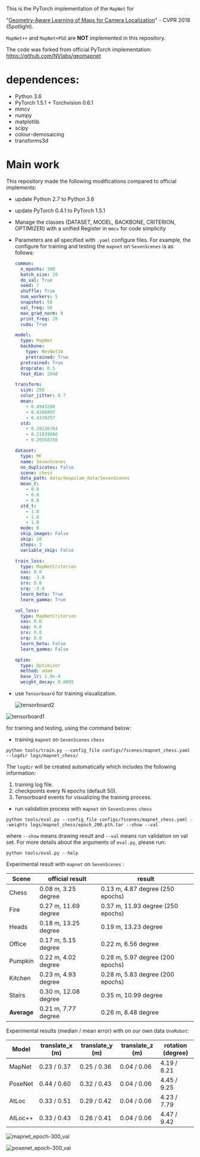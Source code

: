 This is the PyTorch implementation of the `MapNet` for 

"[Geometry-Aware Learning of Maps for Camera Localization](https://arxiv.org/abs/1712.03342)" - CVPR 2018 (Spotlight).

`MapNet++` and `MapNet+PGO` are **NOT** implemented in this repository. 

The code was forked from official PyTorch implementation: https://github.com/NVlabs/geomapnet

# dependences:

- Python 3.6
- PyTorch 1.5.1 + Torchvision 0.6.1
- mmcv
- numpy
- matplotlib
- scipy
- colour-demosaicing
- transforms3d

# Main work

This repository made the following modifications compared to official implements:

- update Python 2.7 to Python 3.6

- update PyTorch 0.4.1 to PyTorch 1.5.1

- Manage the classes (DATASET, MODEL, BACKBONE, CRITERION, OPTIMIZER) with a unified Register in `mmcv` for code simplicity

- Parameters are all specified with `.yaml` configure files. For example, the configure for training and testing the `mapnet` on `SevenScenes` is as follows:

  ```yaml
  common:
    n_epochs: 300
    batch_size: 20
    do_val: True
    seed: 7
    shuffle: True
    num_workers: 5
    snapshot: 50
    val_freq: 50
    max_grad_norm: 0
    print_freq: 20
    cuda: True
  
  model:
    type: MapNet
    backbone:
      type: ResNet34
      pretrained: True
    pretrained: True
    droprate: 0.5
    feat_dim: 2048
  
  transform:
    size: 256
    color_jitter: 0.7
    mean:
      - 0.4943200
      - 0.4268097
      - 0.4339257
    std:
      - 0.20226764
      - 0.21839666
      - 0.20558356
  
  dataset:
    type: MF
    name: SevenScenes
    no_duplicates: False
    scene: chess
    data_path: data/deepslam_data/SevenScenes
    mean_t:
      - 0.0
      - 0.0
      - 0.0
    std_t:
      - 1.0
      - 1.0
      - 1.0
    mode: 0
    skip_images: False
    skip: 10
    steps: 3
    variable_skip: False
  
  train_loss:
    type: MapNetCriterion
    sax: 0.0
    saq: -3.0
    srx: 0.0
    srq: -3.0
    learn_beta: True
    learn_gamma: True
  
  val_loss:
    type: MapNetCriterion
    sax: 0.0
    saq: 0.0
    srx: 0.0
    srq: 0.0
    learn_beta: False
    learn_gamma: False
  
  optim:
    type: Optimizer
    method: adam
    base_lr: 1.0e-4
    weight_decay: 0.0005
  ```


- use `Tensorboard` for training visualization.

  ![tensorboard2](images/tensorboard2.png)

![tensorboard1](images/tensorboard1.png) 

for training and testing, using the command below:

- training `mapnet` on `SevenScenes` `chess`

```shell
python tools/train.py --config_file configs/7scenes/mapnet_chess.yaml --logdir logs/mapnet_chess/
```

The `logdir` will be created automatically which includes the following information:

1. training log file.
2. checkpoints every N epochs (default 50).
3. Tensorboard events for visualizing the training process.

- run validation process with `mapnet` on `SevenScenes` `chess`

```shell
python tools/eval.py --config_file configs/7scenes/mapnet_chess.yaml --weights logs/mapnet_chess/epoch_200.pth.tar --show --val
```

where `--show` means drawing result and `--val` means run validation on val set. For more details about the arguments of `eval.py`, please run:

```shell
python tools/eval.py --help
```

Experimental result with `mapnet` on `SevenScenes` :

| Scene       | official result      | result                            |
| ----------- | -------------------- | --------------------------------- |
| Chess       | 0.08 m, 3.25 degree  | 0.13 m, 4.87 degree (250 epochs)  |
| Fire        | 0.27 m, 11.69 degree | 0.37 m, 11.93 degree (250 epochs) |
| Heads       | 0.18 m, 13.25 degree | 0.19 m, 13.23 degree              |
| Office      | 0.17 m, 5.15 degree  | 0.22 m, 6.56 degree               |
| Pumpkin     | 0.22 m, 4.02 degree  | 0.28 m, 5.97 degree (200 epochs)  |
| Kitchen     | 0.23 m, 4.93 degree  | 0.28 m, 5.83 degree (200 epochs)  |
| Stairs      | 0.30 m, 12.08 degree | 0.35 m, 10.99 degree              |
| **Average** | 0.21 m, 7.77 degree  | 0.26 m, 8.48 degree               |

Experimental results (median / mean error) with on our own data `UnoRobot`:

| Model   | translate_x (m) | translate_y (m) | translate_z (m) | rotation (degree) |
| ------- | --------------- | --------------- | --------------- | ----------------- |
| MapNet  | 0.23 / 0.37     | 0.25 / 0.36     | 0.04 / 0.06     | 4.19  / 8.21      |
| PoseNet | 0.44 / 0.60     | 0.32 / 0.43     | 0.04 / 0.06     | 4.45 / 9.25       |
| AtLoc   | 0.33 / 0.51     | 0.29 / 0.42     | 0.04 / 0.06     | 4.23 / 7.79       |
| AtLoc++ | 0.33 / 0.43     | 0.26 / 0.41     | 0.04 / 0.06     | 4.47 / 9.42       |

![mapnet_epoch-300_val](images/mapnet_epoch-300_val.png)



![posenet_epoch-300_val](images/posenet_epoch-300_val.png)